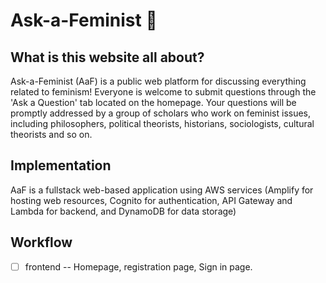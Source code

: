 # Ask-a-Feminist :woman:

## What is this website all about?

Ask-a-Feminist (AaF) is a public web platform for discussing everything related to feminism! Everyone is welcome to submit questions through the 'Ask a Question' tab located on the homepage. Your questions will be promptly addressed by a group of scholars who work on feminist issues, including philosophers, political theorists, historians, sociologists, cultural theorists and so on.

## Implementation

AaF is a fullstack web-based application using AWS services (Amplify for hosting web resources, Cognito for authentication, API Gateway and Lambda for backend, and DynamoDB for data storage)

## Workflow

- [ ] frontend -- Homepage, registration page, Sign in page.
